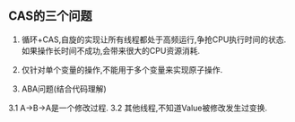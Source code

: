 ## CAS的三个问题

1. 循环+CAS,自旋的实现让所有线程都处于高频运行,争抢CPU执行时间的状态.
如果操作长时间不成功,会带来很大的CPU资源消耗.

2. 仅针对单个变量的操作,不能用于多个变量来实现原子操作.

3. ABA问题(结合代码理解)

3.1 A->B->A是一个修改过程.
3.2 其他线程,不知道Value被修改发生过变换.

